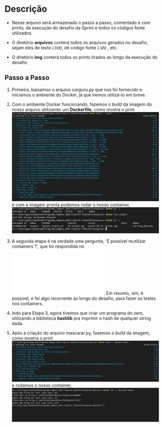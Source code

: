 # Descrição

- Nesse arquivo será armazenado o passo a passo, comentado e com prints, da execução do desafio da Sprint e todos os códigos fonte utilizados.

- O diretório **arquivos** conterá todos os arquivos gerados no desafio, sejam eles de texto *(.txt)*, de codigo fonte *(.sh)* , etc.
- O diretório **img** conterá todos os prints tirados ao longo da execução do desafio.

## Passo a Passo

1. Primeiro, baixamos o arquivo *carguru.py* que nos foi fornecido e iniciamos o ambiente do Docker, já que iremos utilizá-lo em breve.

2. Com o ambiente Docker funcionando, fazemos o *build* da imagem do nosso arquivo utilizando um **Dockerfile**, como mostra o print ![Etapa4.1.1.jpg](img/Etapa4.1.1.jpg) e com a imagem pronta podemos rodar o nosso container, ![Etapa4.1.2.jpg](img/Etapa4.1.2.jpg) 

3. A segunda etapa é na verdade uma pergunta, 'É possível reutilizar containers ?', que foi respondida no ![Etapa4.2.md](arquivos_carguru/Etapa4.2.md). Em resumo, sim, é possível, e foi algo recorrente ao longo do desafio, para fazer os testes nos containers.

4. Indo para Etapa 3, agora tivemos que criar um programa do zero, utilizando a biblioteca **hashlib** pra imprimir o hash de qualquer string dada.

5. Após a criação do arquivo mascarar.py, fazemos o *build* da imagem, como mostra o print ![Etapa4.3.2.jpg](img/Etapa4.3.2.jpg)  e rodamos o nosso container, ![Etapa4.3.3.jpg](img/Etapa4.3.3.jpg)